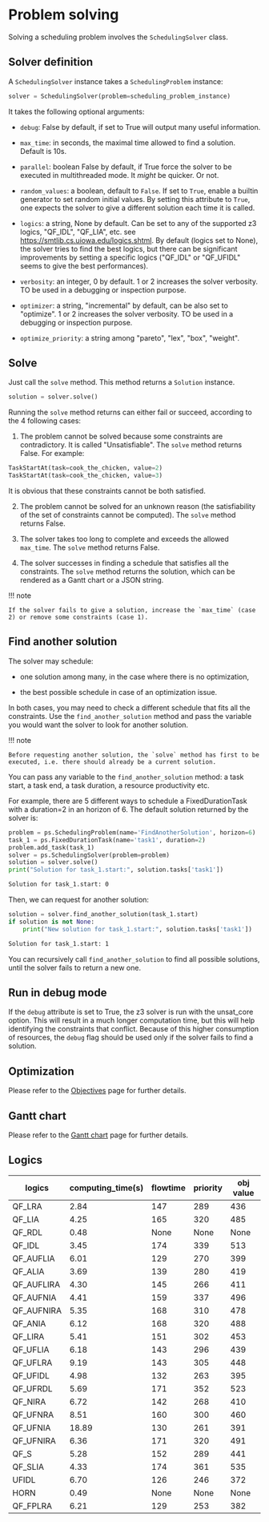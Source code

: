 # Problem solving

Solving a scheduling problem involves the `SchedulingSolver` class.

## Solver definition

A `SchedulingSolver` instance takes a `SchedulingProblem` instance:

``` py
solver = SchedulingSolver(problem=scheduling_problem_instance)
```

It takes the following optional arguments:

* `debug`: False by default, if set to True will output many useful information.

* `max_time`: in seconds, the maximal time allowed to find a solution. Default is 10s.

* `parallel`: boolean False by default, if True force the solver to be executed in multithreaded mode. It *might* be quicker. Or not.

* `random_values`: a boolean, default to `False`. If set to `True`, enable a builtin generator to set random initial values. By setting this attribute to `True`, one expects the solver to give a different solution each time it is called.

* `logics`: a string, None by default. Can be set to any of the supported z3 logics, "QF_IDL", "QF_LIA", etc. see https://smtlib.cs.uiowa.edu/logics.shtml. By default (logics set to None), the solver tries to find the best logics, but there can be significant improvements by setting a specific logics ("QF_IDL" or "QF_UFIDL" seems to give the best performances).

* `verbosity`: an integer, 0 by default. 1 or 2 increases the solver verbosity. TO be used in a debugging or inspection purpose.

* `optimizer`: a string, "incremental" by default, can be also set to "optimize". 1 or 2 increases the solver verbosity. TO be used in a debugging or inspection purpose.

* `optimize_priority`: a string among "pareto", "lex", "box", "weight".

## Solve

Just call the `solve` method. This method returns a `Solution` instance.

``` py
solution = solver.solve()
```

Running the `solve` method returns can either fail or succeed, according to the 4 following cases:

1. The problem cannot be solved because some constraints are contradictory. It is called "Unsatisfiable". The `solve` method returns False. For example:

``` py
TaskStartAt(task=cook_the_chicken, value=2)
TaskStartAt(task=cook_the_chicken, value=3)
```

It is obvious that these constraints cannot be both satisfied.

2. The problem cannot be solved for an unknown reason (the satisfiability of the set of constraints cannot be computed). The `solve` method returns False.

3. The solver takes too long to complete and exceeds the allowed `max_time`. The `solve` method returns False.

4. The solver successes in finding a schedule that satisfies all the constraints. The `solve` method returns the solution, which can be rendered as a Gantt chart or a JSON string.

!!! note

    If the solver fails to give a solution, increase the `max_time` (case 2) or remove some constraints (case 1).

## Find another solution

The solver may schedule:

* one solution among many, in the case where there is no optimization,

* the best possible schedule in case of an optimization issue.

In both cases, you may need to check a different schedule that fits all the constraints. Use the `find_another_solution` method and pass the variable you would want the solver to look for another solution.

!!! note

    Before requesting another solution, the `solve` method has first to be executed, i.e. there should already be a current solution.

You can pass any variable to the `find_another_solution` method: a task start, a task end, a task duration, a resource productivity etc.

For example, there are 5 different ways to schedule a FixedDurationTask with a duration=2 in an horizon of 6. The default solution returned by the solver is:

``` py
problem = ps.SchedulingProblem(name='FindAnotherSolution', horizon=6)
task_1 = ps.FixedDurationTask(name='task1', duration=2)
problem.add_task(task_1)
solver = ps.SchedulingSolver(problem=problem)
solution = solver.solve()
print("Solution for task_1.start:", solution.tasks['task1'])
```

``` bash
Solution for task_1.start: 0
```

Then, we can request for another solution:

``` py
solution = solver.find_another_solution(task_1.start)
if solution is not None:
    print("New solution for task_1.start:", solution.tasks['task1'])
```

``` bash
Solution for task_1.start: 1
```

You can recursively call `find_another_solution` to find all possible solutions, until the solver fails to return a new one.

## Run in debug mode

If the `debug` attribute is set to True, the z3 solver is run with the unsat_core option. This will result in a much longer computation time, but this will help identifying the constraints that conflict. Because of this higher consumption of resources, the `debug` flag should be used only if the solver fails to find a solution.

## Optimization

Please refer to the [Objectives](objectives.md) page for further details.

## Gantt chart

Please refer to the [Gantt chart](gantt_chart.md) page for further details.

## Logics

| logics | computing_time(s) | flowtime | priority | obj value |
| - | - | - | - | - |
|QF_LRA|2.84|147|289|436|
|QF_LIA|4.25|165|320|485|
|QF_RDL|0.48|None|None|None|
|QF_IDL|3.45|174|339|513|
|QF_AUFLIA|6.01|129|270|399|
|QF_ALIA|3.69|139|280|419|
|QF_AUFLIRA|4.30|145|266|411|
|QF_AUFNIA|4.41|159|337|496|
|QF_AUFNIRA|5.35|168|310|478|
|QF_ANIA|6.12|168|320|488|
|QF_LIRA|5.41|151|302|453|
|QF_UFLIA|6.18|143|296|439|
|QF_UFLRA|9.19|143|305|448|
|QF_UFIDL|4.98|132|263|395|
|QF_UFRDL|5.69|171|352|523|
|QF_NIRA|6.72|142|268|410|
|QF_UFNRA|8.51|160|300|460|
|QF_UFNIA|18.89|130|261|391|
|QF_UFNIRA|6.36|171|320|491|
|QF_S|5.28|152|289|441|
|QF_SLIA|4.33|174|361|535|
|UFIDL|6.70|126|246|372|
|HORN|0.49|None|None|None|
|QF_FPLRA|6.21|129|253|382|
